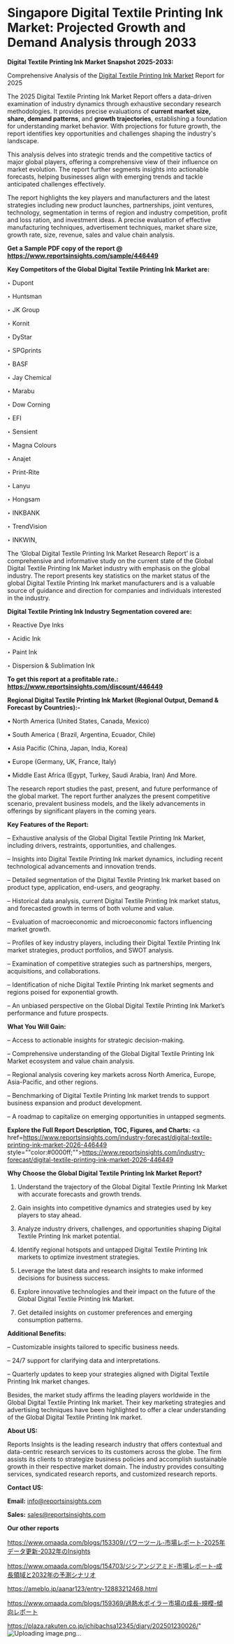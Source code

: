 # Singapore Digital Textile Printing Ink Market: Projected Growth and Demand Analysis through 2033

<strong>Digital Textile Printing Ink Market Snapshot 2025-2033:</strong>

Comprehensive Analysis of the <a href=https://www.reportsinsights.com/sample/446449>Digital Textile Printing Ink Market</a> Report for 2025

The 2025 Digital Textile Printing Ink Market Report offers a data-driven examination of industry dynamics through exhaustive secondary research methodologies. It provides precise evaluations of <strong>current market size, share, demand patterns</strong>, and <strong>growth trajectories</strong>, establishing a foundation for understanding market behavior. With projections for future growth, the report identifies key opportunities and challenges shaping the industry's landscape.

This analysis delves into strategic trends and the competitive tactics of major global players, offering a comprehensive view of their influence on market evolution. The report further segments insights into actionable forecasts, helping businesses align with emerging trends and tackle anticipated challenges effectively.

The report highlights the key players and manufacturers and the latest strategies including new product launches, partnerships, joint ventures, technology, segmentation in terms of region and industry competition, profit and loss ration, and investment ideas. A precise evaluation of effective manufacturing techniques, advertisement techniques, market share size, growth rate, size, revenue, sales and value chain analysis.

<strong>Get a Sample PDF copy of the report @ <a href=https://www.reportsinsights.com/sample/446449 style=color:#0000ff;>https://www.reportsinsights.com/sample/446449</a></strong>

<strong>Key Competitors of the Global Digital Textile Printing Ink Market are:</strong>

‣ Dupont

‣ Huntsman

‣ JK Group

‣ Kornit

‣ DyStar

‣ SPGprints

‣ BASF

‣ Jay Chemical

‣ Marabu

‣ Dow Corning

‣ EFI

‣ Sensient

‣ Magna Colours

‣ Anajet

‣ Print-Rite

‣ Lanyu

‣ Hongsam

‣ INKBANK

‣ TrendVision

‣ INKWIN,

The ‘Global Digital Textile Printing Ink Market Research Report’ is a comprehensive and informative study on the current state of the Global Digital Textile Printing Ink Market industry with emphasis on the global industry. The report presents key statistics on the market status of the global Digital Textile Printing Ink market manufacturers and is a valuable source of guidance and direction for companies and individuals interested in the industry.

<strong>Digital Textile Printing Ink Industry Segmentation covered are:</strong>

‣ Reactive Dye Inks

‣ Acidic Ink

‣ Paint Ink

‣ Dispersion & Sublimation Ink

<strong>To get this report at a profitable rate.: <a href=https://www.reportsinsights.com/discount/446449 style=color:#0000ff;>https://www.reportsinsights.com/discount/446449</a></strong>

<strong>Regional Digital Textile Printing Ink Market (Regional Output, Demand &amp; Forecast by Countries):-</strong>

• North America (United States, Canada, Mexico)

• South America ( Brazil, Argentina, Ecuador, Chile)

• Asia Pacific (China, Japan, India, Korea)

• Europe (Germany, UK, France, Italy)

• Middle East Africa (Egypt, Turkey, Saudi Arabia, Iran) And More.

The research report studies the past, present, and future performance of the global market. The report further analyzes the present competitive scenario, prevalent business models, and the likely advancements in offerings by significant players in the coming years.

<strong>Key Features of the Report:</strong>

– Exhaustive analysis of the Global Digital Textile Printing Ink Market, including drivers, restraints, opportunities, and challenges.

– Insights into Digital Textile Printing Ink market dynamics, including recent technological advancements and innovation trends.

– Detailed segmentation of the Digital Textile Printing Ink market based on product type, application, end-users, and geography.

– Historical data analysis, current Digital Textile Printing Ink market status, and forecasted growth in terms of both volume and value.

– Evaluation of macroeconomic and microeconomic factors influencing market growth.

– Profiles of key industry players, including their Digital Textile Printing Ink market strategies, product portfolios, and SWOT analysis.

– Examination of competitive strategies such as partnerships, mergers, acquisitions, and collaborations.

– Identification of niche Digital Textile Printing Ink market segments and regions poised for exponential growth.

– An unbiased perspective on the Global Digital Textile Printing Ink Market’s performance and future prospects.

<strong>What You Will Gain:</strong>

– Access to actionable insights for strategic decision-making.

– Comprehensive understanding of the Global Digital Textile Printing Ink Market ecosystem and value chain analysis.

– Regional analysis covering key markets across North America, Europe, Asia-Pacific, and other regions.

– Benchmarking of Digital Textile Printing Ink market trends to support business expansion and product development.

– A roadmap to capitalize on emerging opportunities in untapped segments.

<strong>Explore the Full Report Description, TOC, Figures, and Charts:</strong>
<a href=https://www.reportsinsights.com/industry-forecast/digital-textile-printing-ink-market-2026-446449 style=""color:#0000ff;"">https://www.reportsinsights.com/industry-forecast/digital-textile-printing-ink-market-2026-446449</a>

<strong>Why Choose the Global Digital Textile Printing Ink Market Report?</strong>

1. Understand the trajectory of the Global Digital Textile Printing Ink Market with accurate forecasts and growth trends.

2. Gain insights into competitive dynamics and strategies used by key players to stay ahead.

3. Analyze industry drivers, challenges, and opportunities shaping Digital Textile Printing Ink market potential.

4. Identify regional hotspots and untapped Digital Textile Printing Ink markets to optimize investment strategies.

5. Leverage the latest data and research insights to make informed decisions for business success.

6. Explore innovative technologies and their impact on the future of the Global Digital Textile Printing Ink Market.

7. Get detailed insights on customer preferences and emerging consumption patterns.

<strong>Additional Benefits:</strong>

– Customizable insights tailored to specific business needs.

– 24/7 support for clarifying data and interpretations.

– Quarterly updates to keep your strategies aligned with Digital Textile Printing Ink market changes.

Besides, the market study affirms the leading players worldwide in the Global Digital Textile Printing Ink market. Their key marketing strategies and advertising techniques have been highlighted to offer a clear understanding of the Global Digital Textile Printing Ink market.

<strong><strong>About US</strong>:</strong>

Reports Insights is the leading research industry that offers contextual and data-centric research services to its customers across the globe. The firm assists its clients to strategize business policies and accomplish sustainable growth in their respective market domain. The industry provides consulting services, syndicated research reports, and customized research reports.

<strong>Contact US:</strong>

<p class=><b>Email:</b> <a href=mailto:info@reportsinsights.com>info@reportsinsights.com</a></p>
<p class=><b>Sales:</b> <a href=mailto:sales@reportsinsights.com>sales@reportsinsights.com</a></p>

<strong>Our other reports</strong>

<a href=https://www.omaada.com/blogs/153309/パワーツール-市場レポート-2025年データ更新-2032年のInsights>https://www.omaada.com/blogs/153309/パワーツール-市場レポート-2025年データ更新-2032年のInsights</a>

<a href=https://www.omaada.com/blogs/154703/ジシアンジアミド-市場レポート-成長領域と2032年の予測シナリオ>https://www.omaada.com/blogs/154703/ジシアンジアミド-市場レポート-成長領域と2032年の予測シナリオ</a>

<a href=https://ameblo.jp/aanar123/entry-12883212468.html>https://ameblo.jp/aanar123/entry-12883212468.html</a>

<a href=https://www.omaada.com/blogs/159369/過熱水ボイラー市場の成長-規模-傾向レポート>https://www.omaada.com/blogs/159369/過熱水ボイラー市場の成長-規模-傾向レポート</a>

<a href=https://plaza.rakuten.co.jp/ichibachsa12345/diary/202501230026/>https://plaza.rakuten.co.jp/ichibachsa12345/diary/202501230026/</a>"
![Uploading image.png…]()
